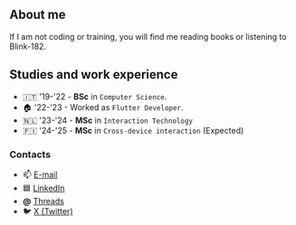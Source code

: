 ## About me
If I am not coding or training, you will find me reading books or listening to Blink-182.
<br>

## Studies and work experience
- 🇮🇹 '19-'22 - **BSc** in `Computer Science`. 
- 🏠 '22-'23 - Worked as `Flutter Developer`.
- 🇳🇱 '23-'24 - **MSc** in `Interaction Technology`
- 🇫🇮 '24-'25 - **MSc** in `Cross-device interaction` (Expected)

### Contacts
- 📫 [E-mail](mailto:gianlucaromeo@outlook.com)
- 🟦 [LinkedIn](https://www.linkedin.com/in/gianluca-romeo/)
- **@** [Threads](https://www.threads.net/@__gianluc4)
- 🐦 [X (Twitter)](https://twitter.com/__gianluc4)
<br>
